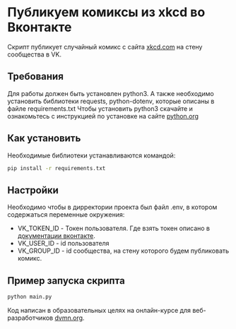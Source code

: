 
# Публикуем комиксы из xkcd во Вконтакте
Скрипт публикует случайный комикс с сайта  [xkcd.com](https://xkcd.com/) на стену сообщества в VK.

## Требования
Для работы должен быть установлен python3. А также необходимо установить библиотеки requests, python-dotenv, 
которые описаны в файле requirements.txt
Чтобы установить python3 скачайте и ознакомьтесь с инструкцией по установке на сайте [python.org](https://www.python.org/downloads/)

## Как установить
Необходимые библиотеки устанавливаются командой:
```bash
pip install -r requirements.txt
```

## Настройки
Необходимо чтобы в дирректории проекта был файл .env, в котором содержаться переменные окружения:
* VK_TOKEN_ID - Токен пользователя. Где взять токен описано в [документации вконтакте](https://vk.com/dev/access_token).
* VK_USER_ID - id пользователя
* VK_GROUP_ID - id сообщества, на стену которого будем публиковать комикс.


## Пример запуска скрипта
```bash
python main.py
```

Код написан в образовательных целях на онлайн-курсе для веб-разработчиков [dvmn.org](https://dvmn.org).